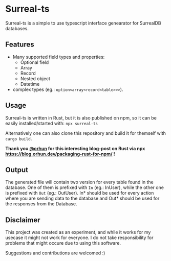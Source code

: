 # Surreal-ts
Surreal-ts is a simple to use typescript interface genearator for SurrealDB databases.

## Features
- Many supported field types and properties:
  - Optional field
  - Array
  - Record
  - Nested object
  - Datetime
- complex types (eg.: `option<array<record<table>>>`).


## Usage
Surreal-ts is written in Rust, but it is also published on npm, so it can be easily installed/started with: ```npx surreal-ts```

Alternatively one can also clone this repository and build it for themself with ```cargo build```.

**Thank you [@orhun](https://github.com/orhun) for this interesting blog-post on Rust via npx https://blog.orhun.dev/packaging-rust-for-npm/ !**

## Output
The generated file will contain two version for every table found in the database. One of them is prefixed with `In` (eg.: InUser), while the other one is prefixed with `Out` (eg.: OutUser).
In* should be used for every action where you are sending data to the database and Out* should be used for the responses from the Database.

## Disclaimer
This project was created as an experiment, and while it works for my usecase it might not work for everyone. I do not take responsibility for problems that might occure due to using this software.

Suggestions and contributions are welcomed :)